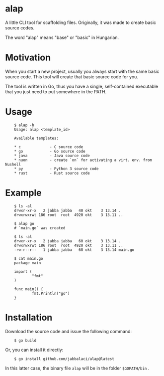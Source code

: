 # alap

A little CLI tool for scaffolding files. Originally,
it was made to create basic source codes.

The word "alap" means "base" or "basic" in Hungarian.

# Motivation

When you start a new project, usually you always start
with the same basic source code. This tool will create
that basic source code for you.

The tool is written in Go, thus you have a single,
self-contained executable that you just need to put
somewhere in the PATH.

# Usage

        $ alap -h
        Usage: alap <template_id>

        Available templates:

        * c             - C source code
        * go            - Go source code
        * java          - Java source code
        * nuon          - create `on` for activating a virt. env. from Nushell
        * py            - Python 3 source code
        * rust          - Rust source code

# Example

        $ ls -al
        drwxr-xr-x   2 jabba jabba   40 okt    3 13.14 .
        drwxrwxrwt 186 root  root  4920 okt    3 13.11 ..

        $ alap go
        # `main.go` was created

        $ ls -al
        drwxr-xr-x   2 jabba jabba   60 okt    3 13.14 .
        drwxrwxrwt 186 root  root  4920 okt    3 13.11 ..
        -rw-r--r--   1 jabba jabba   68 okt    3 13.14 main.go

        $ cat main.go
        package main

        import (
                "fmt"
        )

        func main() {
                fmt.Println("go")
        }

# Installation

Download the source code and issue the following command:

        $ go build

Or, you can install it directly:

        $ go install github.com/jabbalaci/alap@latest

In this latter case, the binary file `alap` will be in the folder `$GOPATH/bin` .
